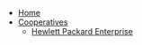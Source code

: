 * [Home](/)
* [Cooperatives](cooperatives.md)
  * [Hewlett Packard Enterprise](hewlettpackardenterprise.md)


